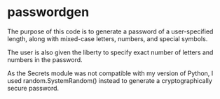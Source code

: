 # passwordgen

The purpose of this code is to generate a password of a user-specified length, along with mixed-case letters, numbers, and special symbols.

The user is also given the liberty to specify exact number of letters and numbers in the password.

As the Secrets module was not compatible with my version of Python, I used random.SystemRandom() instead to generate a cryptographically secure password.
